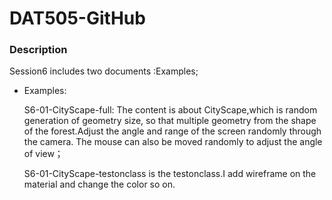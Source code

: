 # DAT505-GitHub
### Description

Session6 includes two documents :Examples;

* Examples:

  S6-01-CityScape-full: The content is about CityScape,which is random generation of geometry size, so that multiple geometry from the shape of the forest.Adjust the angle and range of the screen randomly through the camera. The mouse can also be moved randomly to adjust the angle of view；

  S6-01-CityScape-testonclass is the testonclass.I add wireframe on the material and change the color so on.
